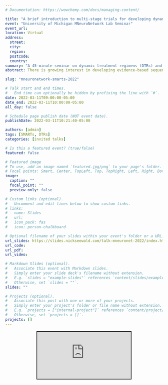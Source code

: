 ```yaml
---
# Documentation: https://wowchemy.com/docs/managing-content/

title: "A brief introduction to multi-stage trials for developing dynamic treatment regimens"
event: "University of Michigan MNeuroNetwork Lab Seminar"
event_url:
location: Virtual
address:
  street:
  city:
  region:
  postcode:
  country:
summary: "A 45-minute seminar on dynamic treatment regimens (DTRs) and sequential multiple-assignment randomized trials geared towards a clinical audience." 
abstract: There is growing interest in developing evidence-based sequences of treatment which are able to adapt to an individual's changing needs over time. In this talk, I introduce dynamic treatment regimens, which seek to operationalize clinical practice in the sense that they provide a set of individualized treatment recommendations, and sequential multiple-assignment randomized trials, which help scientists answer questions about dynamic treatment regimens. The talk is aimed at a clinical audience, and uses an example from the field of alcohol use disorder.

slug: "mneuronetwork-smarts-2022"

# Talk start and end times.
#   End time can optionally be hidden by prefixing the line with `#`.
date: 2022-03-11T09:00:00-05:00
date_end: 2022-03-11T10:00:00-05:00
all_day: false

# Schedule page publish date (NOT event date).
publishDate: 2022-03-11T10:21:40-05:00

authors: [admin]
tags: [SMARTs, DTRs]
categories: [invited talks]

# Is this a featured event? (true/false)
featured: false

# Featured image
# To use, add an image named `featured.jpg/png` to your page's folder. 
# Focal points: Smart, Center, TopLeft, Top, TopRight, Left, Right, BottomLeft, Bottom, BottomRight.
image:
  caption: ""
  focal_point: ""
  preview_only: false

# Custom links (optional).
#   Uncomment and edit lines below to show custom links.
# links:
# - name: Slides
#   url: 
#   icon_pack: fas
#   icon: person-chalkboard

# Optional filename of your slides within your event's folder or a URL.
url_slides: https://slides.nickseewald.com/talk-mneuronet-2022/index.html#1
url_code:
url_pdf:
url_video:

# Markdown Slides (optional).
#   Associate this event with Markdown slides.
#   Simply enter your slide deck's filename without extension.
#   E.g. `slides = "example-slides"` references `content/slides/example-slides.md`.
#   Otherwise, set `slides = ""`.
slides: ""

# Projects (optional).
#   Associate this post with one or more of your projects.
#   Simply enter your project's folder or file name without extension.
#   E.g. `projects = ["internal-project"]` references `content/project/deep-learning/index.md`.
#   Otherwise, set `projects = []`.
projects: []
---
```


<div class="shareagain-container">
  <div class="shareagain" style="min-width:300px;margin:1em auto;text-align:center;">
    <iframe src="https://slides.nickseewald.com/talk-mneuronet-2022/index.html" class="responsive-iframe" style="border:2px solid currentColor;" loading="lazy" allowfullscreen></iframe>
    <script>fitvids('.shareagain', {players: 'iframe'});</script>
  </div>
</div>